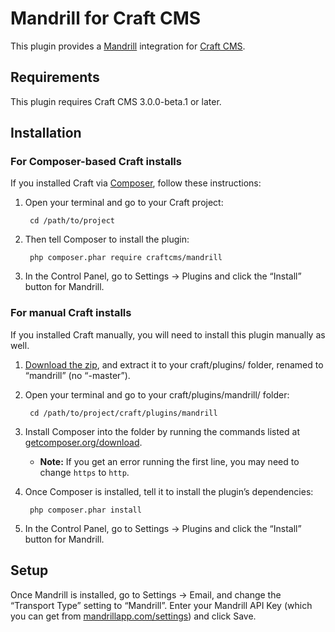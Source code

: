 Mandrill for Craft CMS
======================

This plugin provides a [Mandrill](http://mandrill.com/) integration for [Craft CMS](https://craftcms.com/).


## Requirements

This plugin requires Craft CMS 3.0.0-beta.1 or later.


## Installation

### For Composer-based Craft installs

If you installed Craft via [Composer](https://getcomposer.org/), follow these instructions:

1. Open your terminal and go to your Craft project:

        cd /path/to/project

2. Then tell Composer to install the plugin:

        php composer.phar require craftcms/mandrill

3. In the Control Panel, go to Settings → Plugins and click the “Install” button for Mandrill.


### For manual Craft installs

If you installed Craft manually, you will need to install this plugin manually as well.

1. [Download the zip](https://github.com/craftcms/mandrill/archive/master.zip), and extract it to your craft/plugins/ folder, renamed to “mandrill” (no “-master”).
2. Open your terminal and go to your craft/plugins/mandrill/ folder:

        cd /path/to/project/craft/plugins/mandrill 

3. Install Composer into the folder by running the commands listed at [getcomposer.org/download](https://getcomposer.org/download/).
    - **Note:** If you get an error running the first line, you may need to change `https` to `http`.

4. Once Composer is installed, tell it to install the plugin’s dependencies:

        php composer.phar install

5. In the Control Panel, go to Settings → Plugins and click the “Install” button for Mandrill.

## Setup

Once Mandrill is installed, go to Settings → Email, and change the “Transport Type” setting to “Mandrill”. Enter your Mandrill API Key (which you can get from [mandrillapp.com/settings](https://mandrillapp.com/settings)) and click Save.

